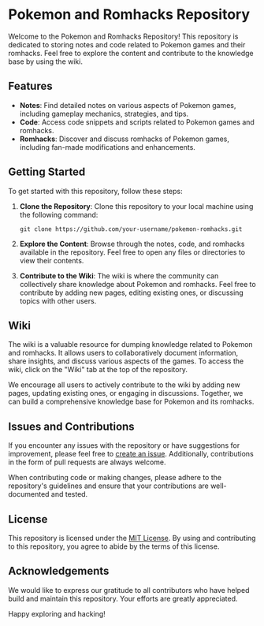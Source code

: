 # Pokemon and Romhacks Repository

Welcome to the Pokemon and Romhacks Repository! This repository is dedicated to storing notes and code related to Pokemon games and their romhacks. Feel free to explore the content and contribute to the knowledge base by using the wiki.

## Features

- **Notes**: Find detailed notes on various aspects of Pokemon games, including gameplay mechanics, strategies, and tips.
- **Code**: Access code snippets and scripts related to Pokemon games and romhacks.
- **Romhacks**: Discover and discuss romhacks of Pokemon games, including fan-made modifications and enhancements.

## Getting Started

To get started with this repository, follow these steps:

1. **Clone the Repository**: Clone this repository to your local machine using the following command:
   ```
   git clone https://github.com/your-username/pokemon-romhacks.git
   ```

2. **Explore the Content**: Browse through the notes, code, and romhacks available in the repository. Feel free to open any files or directories to view their contents.

3. **Contribute to the Wiki**: The wiki is where the community can collectively share knowledge about Pokemon and romhacks. Feel free to contribute by adding new pages, editing existing ones, or discussing topics with other users.

## Wiki

The wiki is a valuable resource for dumping knowledge related to Pokemon and romhacks. It allows users to collaboratively document information, share insights, and discuss various aspects of the games. To access the wiki, click on the "Wiki" tab at the top of the repository.

We encourage all users to actively contribute to the wiki by adding new pages, updating existing ones, or engaging in discussions. Together, we can build a comprehensive knowledge base for Pokemon and its romhacks.

## Issues and Contributions

If you encounter any issues with the repository or have suggestions for improvement, please feel free to [create an issue](https://github.com/your-username/pokemon-romhacks/issues). Additionally, contributions in the form of pull requests are always welcome.

When contributing code or making changes, please adhere to the repository's guidelines and ensure that your contributions are well-documented and tested.

## License

This repository is licensed under the [MIT License](LICENSE). By using and contributing to this repository, you agree to abide by the terms of this license.

## Acknowledgements

We would like to express our gratitude to all contributors who have helped build and maintain this repository. Your efforts are greatly appreciated.

Happy exploring and hacking!
